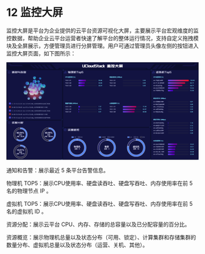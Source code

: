 # 12 监控大屏

监控大屏是平台为企业提供的云平台资源可视化大屏，主要展示平台宏观维度的监控数据，帮助企业云平台运营者快速了解平台的整体运行情况，支持自定义拖拽模块及全屏展示，方便管理员进行分屏管理。用户可通过管理员头像左侧的按钮进入监控大屏页面，如下图所示：

![moniterscreen](../images/adminguide/moniterscreen.png)

通知和告警：展示最近 5 条平台告警信息。

物理机 TOP5：展示CPU使用率、硬盘读吞吐、硬盘写吞吐、内存使用率在前 5 名的物理节点 IP 。

虚拟机 TOP5：展示CPU使用率、硬盘读吞吐、硬盘写吞吐、内存使用率在前 5 名的虚拟机 ID 。

资源分配：展示云平台 CPU、内存、存储的总容量以及已分配容量的百分比。

资源概览：展示物理机总量以及状态分布（可用、锁定）、计算集群和存储集群的数量分布、虚拟机总量以及状态分布（运营、关机、其他）。

